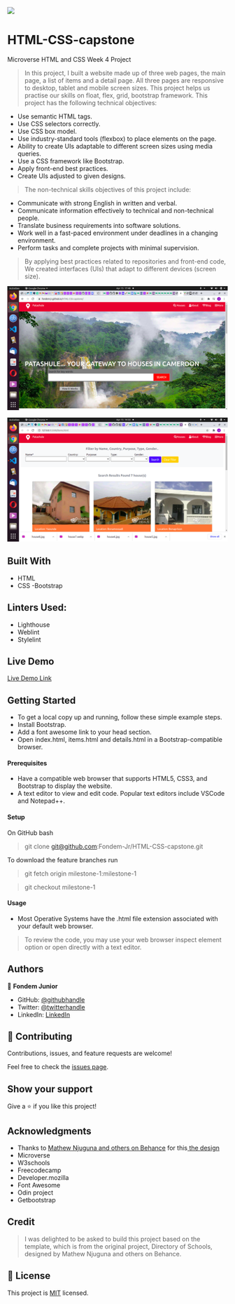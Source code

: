 ![](https://img.shields.io/badge/Microverse-blueviolet)

# HTML-CSS-capstone
Microverse HTML and CSS Week 4 Project
>In this project, I built a website made up of three web pages, the main page, a list of items and a detail page. All three pages are responsive to desktop, tablet and mobile screen sizes. This project helps us practise our skills on float, flex, grid, bootstrap framework. This project has the following technical objectives:

- Use semantic HTML tags.
- Use CSS selectors correctly.
- Use CSS box model.
- Use industry-standard tools (flexbox) to place elements on the page.
- Ability to create UIs adaptable to different screen sizes using media queries.
- Use a CSS framework like Bootstrap.
- Apply front-end best practices.
- Create UIs adjusted to given designs. 

> The non-technical skills objectives of this project include:

- Communicate with strong English in written and verbal.
- Communicate information effectively to technical and non-technical people.
- Translate business requirements into software solutions.
- Work well in a fast-paced environment under deadlines in a changing environment.
- Perform tasks and complete projects with minimal supervision.

> By applying best practices related to repositories and front-end code, We created interfaces (UIs) that adapt to different devices (screen size).

![screenshot](images/main_page.png)

![screenshot](images/List_of_items.png)

## Built With

- HTML
- CSS
-Bootstrap

## Linters Used:

- Lighthouse
- Weblint
- Stylelint

## Live Demo

[Live Demo Link](https://fondem-jr.github.io/HTML-CSS-capstone/)


## Getting Started

- To get a local copy up and running, follow these simple example steps.
- Install Bootstrap.
- Add a font awesome link to your head section.
- Open index.html, items.html and details.html in a Bootstrap-compatible browser.

#### Prerequisites

- Have a compatible web browser that supports HTML5, CSS3, and Bootstrap to display the website.
- A text editor to view and edit code. Popular text editors include VSCode and Notepad++.


#### Setup

On GitHub bash
   > git clone git@github.com:Fondem-Jr/HTML-CSS-capstone.git

To download the feature branches run

   > git fetch origin milestone-1:milestone-1

   > git checkout milestone-1


#### Usage

- Most Operative Systems have the .html file extension associated with your default web browser.
> To review the code, you may use your web browser inspect element option or open directly with a text editor.


## Authors

👤 **Fondem Junior**

- GitHub: [@githubhandle](https://github.com/Fondem-Jr/)
- Twitter: [@twitterhandle](https://twitter.com/OpportunistZeus)
- LinkedIn: [LinkedIn](https://www.linkedin.com/in/fondem-junior-57484744)

## 🤝 Contributing

Contributions, issues, and feature requests are welcome!

Feel free to check the [issues page](issues/).

## Show your support

Give a ⭐️ if you like this project!

## Acknowledgments

- Thanks to [Mathew Njuguna and others on Behance](https://www.behance.net/mathewnjuguna) for this[ the design](https://www.behance.net/gallery/25563385/PatashuleKE)
- Microverse
- W3schools
- Freecodecamp
- Developer.mozilla
- Font Awesome
- Odin project
- Getbootstrap

## Credit

> I was delighted to be asked to build this project based on the template, which is from the original project, Directory of Schools, designed by Mathew Njuguna and others on Behance.


## 📝 License

This project is [MIT](lic.url) licensed.
